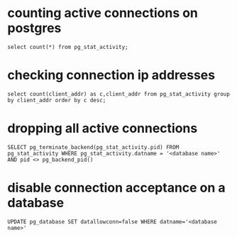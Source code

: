 # counting active connections on postgres
```
select count(*) from pg_stat_activity;
```
# checking connection ip addresses
```
select count(client_addr) as c,client_addr from pg_stat_activity group by client_addr order by c desc;
```
# dropping all active connections
```
SELECT pg_terminate_backend(pg_stat_activity.pid) FROM pg_stat_activity WHERE pg_stat_activity.datname = '<database name>' AND pid <> pg_backend_pid()
```
# disable connection acceptance on a database
```
UPDATE pg_database SET datallowconn=false WHERE datname='<database name>'
```

